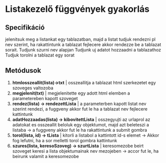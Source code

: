# Listakezelő függvények gyakorlás

## Specifikáció

jelenitsuk meg a listankat egy tablazatban, majd a listat tudjuk rendezni pl nev szerint, ha rakattintunk a tablazat fejlecere akkor rendezze be a tablazat sorait.
Tudjunk szurni nev alapjan 
Tudjunk uj adatot hozzaadni a tablazathoz
Tudjuk torolni a tablazat egy sorat


## Metódusok

1. **htmlosszeallit(lista)->txt** | osszeallitja a tablazat html szerkezetet egy szoveges valtozoba
2. **megjelenit(txt)** | megjelenitette egy adott html elemben a parametereben kapott szoveget
3. **rendez(lista) -> rendezettLista** | a parameterben kapott listat nev szerint rendezi, a fuggveny akkor fut le ha a tablazat nev fejlecere kattintunk
4. **adatHozzaadas(lista) -> kibovitettLista** | osszegyujti az urlaprol az adatokat es osszeallit beloluk egy objektumot, majd azt beleteszi a listaba -> a fuggveny akkor fut le ha rakattintunk a submit gombra
5. **torol(lista, id) -> tLista** | kitorli a listabol a kattintott id-s elemet -> Akkor fog lefutni, ha a sor melletti torol gombra kattintunk
6. **szures(lista, keresoSzoveg) -> szurtLista** | keresomezobe beirt szoveget keresi a lista objektumainak nev mezojeben -> accor fut le, ha beirunk valamit a keresomezobe
